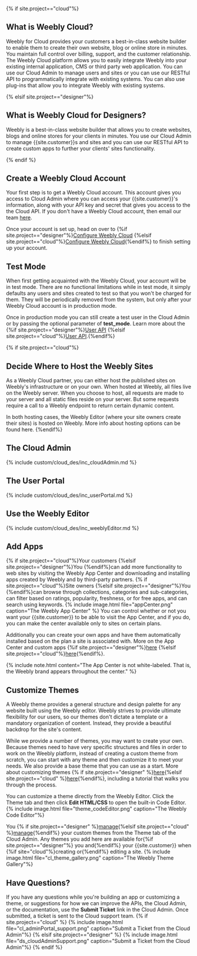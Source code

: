 {% if site.project=="cloud"%}
## What is Weebly Cloud?

Weebly for Cloud provides your customers a best-in-class website builder to enable them to create their own website, blog or online store in minutes. You maintain full control over billing, support, and the customer relationship. The Weebly Cloud platform allows you to easily integrate Weebly into your existing internal application, CMS or third party web application. You can use our <a data-container="body" data-toggle="popover" data-content="{{site.data.glossary.Cloud_Admin}}">Cloud Admin</a> to manage users and sites or you can use our RESTful API to programmatically integrate with existing systems. You can also use plug-ins that allow you to integrate Weebly with existing systems.

{% elsif site.project=="designer"%}
## What is Weebly Cloud for Designers?

Weebly is a best-in-class website builder that allows you to create websites, blogs and online stores for your clients in minutes. You use our <a data-container="body" data-toggle="popover" data-content="{{site.data.glossary.Cloud_Admin}}">Cloud Admin</a> to manage {{site.customer}}s and sites and you can use our RESTful API to create custom apps to further your clients' sites functionality.

{% endif %}

## Create a Weebly Cloud Account

Your first step is to get a Weebly Cloud account. This account gives you access to Cloud Admin where you can access your {{site.customer}}'s information, along with your API key and secret that gives you access to the the Cloud API. If you don't have a Weebly Cloud account, then email our team [here](mailto:bd@weebly.com).

Once your account is set up, head on over to {%if site.project=="designer"%}[Configure Weebly Cloud](ds_gs_configure.html) {%elsif site.project=="cloud"%}[Configure Weebly Cloud](cl_gs_configure.html){%endif%} to finish setting up your account.



## Test Mode

When first getting acquainted with the Weebly Cloud, your account will be in <a data-container="body" data-toggle="popover" data-content="{{site.data.glossary.test_mode}}">test mode</a>. There are no functional limitations while in test mode, it simply defaults any users and sites created to test so that you won't be charged for them. They will be periodically removed from the system, but only after your Weebly Cloud account is in production mode.

Once in production mode you can still create a test user in the Cloud Admin or by passing the optional parameter of **test_mode**. Learn more about the {%if site.project=="designer"%}[User API](ds_api_user.html) {%elsif site.project=="cloud"%}[User API](cl_api_user).{%endif%}

{% if site.project=="cloud"%}
## Decide Where to Host the Weebly Sites

As a Weebly Cloud partner, you can either host the published sites on Weebly's infrastructure or on your own. When hosted at Weebly, all files live on the Weebly server. When you choose to host, all requests are made to your server and all static files reside on your server. But some requests require a call to a Weebly endpoint to return certain dynamic content.

In both hosting cases, the Weebly Editor (where your site owners create their sites) is hosted on Weebly. More info about hosting options can be found here.
{%endif%}

## The Cloud Admin
{% include custom/cloud_des/inc_cloudAdmin.md %}

## The User Portal
{% include custom/cloud_des/inc_userPortal.md %}

## Use the Weebly Editor
{% include custom/cloud_des/inc_weeblyEditor.md %}

## Add Apps
{% if site.project=="cloud"%}Your customers {%elsif site.project=="designer"%}You {%endif%}can add more functionality to web sites by visiting the Weebly App Center and downloading and installing apps created by Weebly and by third-party partners. ​{% if site.project=="cloud"%}Site owners {%elsif site.project=="designer"%}You {%endif%}can browse through collections, categories and sub-categories, can filter based on ratings, popularity, freshness, or for free apps, and can search using keywords.
{% include image.html file="appCenter.png" caption="The Weebly App Center" %}
You can control whether or not you want your {{site.customer}} to be able to visit the App Center, and if you do, you can make the center available only to sites on certain plans.

Additionally you can create your own apps and have them automatically installed based on the plan a site is associated with. More on the App Center and custom apps {%if site.project=="designer"%}[here](ds_gs_apps.html) {%elsif site.project=="cloud"%}[here](cl_gs_apps.html){%endif%}.

{% include note.html content="The App Center is not white-labeled. That is, the Weebly brand appears throughout the center." %}

## Customize Themes

A Weebly theme provides a general structure and design palette for any website built using the Weebly editor. Weebly strives to provide ultimate flexibility for our users, so our themes don't dictate a template or a mandatory organization of content. Instead, they provide a beautiful backdrop for the site's content.

While we provide a number of themes, you may want to create your own. Because themes need to have very specific structures and files in order to work on the Weebly platform, instead of creating a custom theme from scratch, you can start with any theme and then customize it to meet your needs. We also provide a base theme that you can use as a start. More about customizing themes {% if site.project=="designer" %}[here](ds_themes_start.html){%elsif site.project=="cloud" %}[here](cl_themes_start.html){%endif%}, including a tutorial that walks you through the process.

You can customize a theme directly from the Weebly Editor. Click the Theme tab and then click
**Edit HTML/CSS** to open the built-in Code Editor.
{% include image.html file="theme_codeEditor.png" caption="The Weebly Code Editor"%}<br>

​​​You {% if site.project=="designer" %}[manage](ds_themes_deliver.html){%elsif site.project=="cloud" %}[manage](cl_themes_deliver.html){%endif%} your custom themes from the Theme tab of the Cloud Admin. Any themes you add here are available for{%if site.project=="designer"%} you and{%endif%} your {{site.customer}} when {%if site="cloud"%}creating or{%endif%} editing a site.
{% include image.html file="cl_theme_gallery.png" caption="The Weebly Theme Gallery"%}<br>

## Have Questions?

If you have any questions while you're building an app or customizing a theme, or suggestions for how we can improve the APIs, the Cloud Admin, or the documentation, use the **Submit Ticket** link in the Cloud Admin. Once submitted, a ticket is sent to the Cloud support team.
{% if site.project=="cloud" %}
{% include image.html file="cl_adminPortal_support.png" caption="Submit a Ticket from the Cloud Admin"%}
{% elsif site.project=="designer" %}
{% include image.html file="ds_cloudAdminSupport.png" caption="Submit a Ticket from the Cloud Admin"%}
{% endif %}
